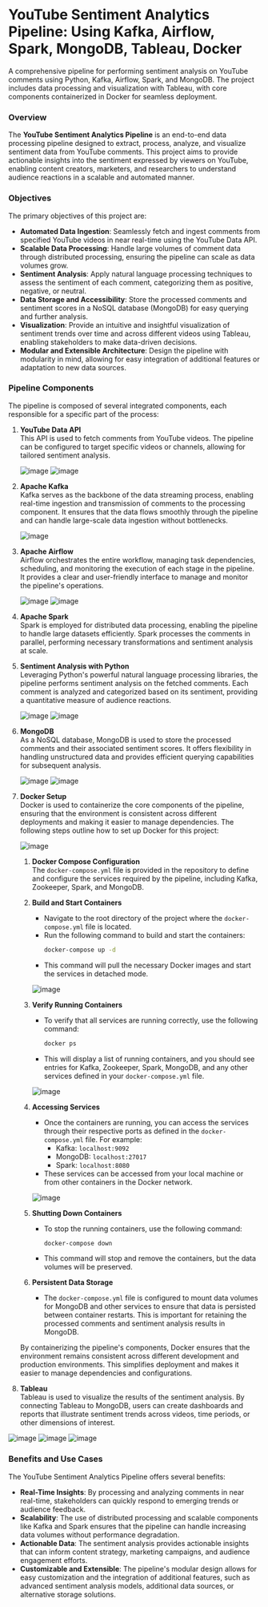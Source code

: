 # YouTube Sentiment Analytics Pipeline: Using Kafka, Airflow, Spark, MongoDB, Tableau, Docker

A comprehensive pipeline for performing sentiment analysis on YouTube comments using Python, Kafka, Airflow, Spark, and MongoDB. The project includes data processing and visualization with Tableau, with core components containerized in Docker for seamless deployment.

### Overview
The **YouTube Sentiment Analytics Pipeline** is an end-to-end data processing pipeline designed to extract, process, analyze, and visualize sentiment data from YouTube comments. This project aims to provide actionable insights into the sentiment expressed by viewers on YouTube, enabling content creators, marketers, and researchers to understand audience reactions in a scalable and automated manner.

### Objectives
The primary objectives of this project are:
- **Automated Data Ingestion**: Seamlessly fetch and ingest comments from specified YouTube videos in near real-time using the YouTube Data API.
- **Scalable Data Processing**: Handle large volumes of comment data through distributed processing, ensuring the pipeline can scale as data volumes grow.
- **Sentiment Analysis**: Apply natural language processing techniques to assess the sentiment of each comment, categorizing them as positive, negative, or neutral.
- **Data Storage and Accessibility**: Store the processed comments and sentiment scores in a NoSQL database (MongoDB) for easy querying and further analysis.
- **Visualization**: Provide an intuitive and insightful visualization of sentiment trends over time and across different videos using Tableau, enabling stakeholders to make data-driven decisions.
- **Modular and Extensible Architecture**: Design the pipeline with modularity in mind, allowing for easy integration of additional features or adaptation to new data sources.

### Pipeline Components
The pipeline is composed of several integrated components, each responsible for a specific part of the process:

1. **YouTube Data API**  
   This API is used to fetch comments from YouTube videos. The pipeline can be configured to target specific videos or channels, allowing for tailored sentiment analysis.

   ![image](https://github.com/user-attachments/assets/5c2aa9b8-089b-4fe9-b944-237a010b8cd4)
   ![image](https://github.com/user-attachments/assets/0957926f-d53c-4f47-a8dc-e41aca423d69)

2. **Apache Kafka**  
   Kafka serves as the backbone of the data streaming process, enabling real-time ingestion and transmission of comments to the processing component. It ensures that the data flows smoothly through the pipeline and can handle large-scale data ingestion without bottlenecks.

   ![image](https://github.com/user-attachments/assets/3012b8de-9e5c-48b3-bd7a-79f0cb5ec76a)

3. **Apache Airflow**  
   Airflow orchestrates the entire workflow, managing task dependencies, scheduling, and monitoring the execution of each stage in the pipeline. It provides a clear and user-friendly interface to manage and monitor the pipeline's operations.

   ![image](https://github.com/user-attachments/assets/f599d395-80e1-4893-84ac-42b0ba22b20f)
   ![image](https://github.com/user-attachments/assets/3baa6d12-40ac-429a-9ec9-32727e534d51)

4. **Apache Spark**  
   Spark is employed for distributed data processing, enabling the pipeline to handle large datasets efficiently. Spark processes the comments in parallel, performing necessary transformations and sentiment analysis at scale.

5. **Sentiment Analysis with Python**  
   Leveraging Python's powerful natural language processing libraries, the pipeline performs sentiment analysis on the fetched comments. Each comment is analyzed and categorized based on its sentiment, providing a quantitative measure of audience reactions.

   ![image](https://github.com/user-attachments/assets/8aa4267f-7064-486a-b5ac-69d06ddcd5af)
   ![image](https://github.com/user-attachments/assets/b444b5b3-3a44-442d-af48-30a79947bd29)

6. **MongoDB**  
   As a NoSQL database, MongoDB is used to store the processed comments and their associated sentiment scores. It offers flexibility in handling unstructured data and provides efficient querying capabilities for subsequent analysis.

   ![image](https://github.com/user-attachments/assets/05e27863-fa7b-4fee-b037-42beb9dd1493)
   ![image](https://github.com/user-attachments/assets/c913933b-6f39-417f-871e-ebf58f745f5c)

7. **Docker Setup**  
   Docker is used to containerize the core components of the pipeline, ensuring that the environment is consistent across different deployments and making it easier to manage dependencies. The following steps outline how to set up Docker for this project:

   ![image](https://github.com/user-attachments/assets/5b38d86a-67c0-4d21-a317-3d4fa158c80f)

   1. **Docker Compose Configuration**  
      The `docker-compose.yml` file is provided in the repository to define and configure the services required by the pipeline, including Kafka, Zookeeper, Spark, and MongoDB.

   2. **Build and Start Containers**  
      - Navigate to the root directory of the project where the `docker-compose.yml` file is located.
      - Run the following command to build and start the containers:
        ```bash
        docker-compose up -d
        ```
      - This command will pull the necessary Docker images and start the services in detached mode.

      ![image](https://github.com/user-attachments/assets/20e7e466-8f5a-4892-95e9-c39aedf3bf28)

   3. **Verify Running Containers**  
      - To verify that all services are running correctly, use the following command:
        ```bash
        docker ps
        ```
      - This will display a list of running containers, and you should see entries for Kafka, Zookeeper, Spark, MongoDB, and any other services defined in your `docker-compose.yml` file.

      ![image](https://github.com/user-attachments/assets/ea164721-647f-4788-a102-552bc213b30a)

   4. **Accessing Services**  
      - Once the containers are running, you can access the services through their respective ports as defined in the `docker-compose.yml` file. For example:
        - Kafka: `localhost:9092`
        - MongoDB: `localhost:27017`
        - Spark: `localhost:8080`
      - These services can be accessed from your local machine or from other containers in the Docker network.

      ![image](https://github.com/user-attachments/assets/0020a1ae-e9ac-42ca-9e27-d3809ddabee1)

   5. **Shutting Down Containers**  
      - To stop the running containers, use the following command:
        ```bash
        docker-compose down
        ```
      - This command will stop and remove the containers, but the data volumes will be preserved.

   6. **Persistent Data Storage**  
      - The `docker-compose.yml` file is configured to mount data volumes for MongoDB and other services to ensure that data is persisted between container restarts. This is important for retaining the processed comments and sentiment analysis results in MongoDB.

   By containerizing the pipeline's components, Docker ensures that the environment remains consistent across different development and production environments. This simplifies deployment and makes it easier to manage dependencies and configurations.

8. **Tableau**  
   Tableau is used to visualize the results of the sentiment analysis. By connecting Tableau to MongoDB, users can create dashboards and reports that illustrate sentiment trends across videos, time periods, or other dimensions of interest.

![image](https://github.com/user-attachments/assets/9caa48cf-bc25-41e2-8e25-506140b1c201)
![image](https://github.com/user-attachments/assets/835727a8-a896-42da-a87b-d2e8b44517ce)
![image](https://github.com/user-attachments/assets/25419716-8e07-4323-9b1e-e6ae1a04274d)


### Benefits and Use Cases
The YouTube Sentiment Analytics Pipeline offers several benefits:
- **Real-Time Insights**: By processing and analyzing comments in near real-time, stakeholders can quickly respond to emerging trends or audience feedback.
- **Scalability**: The use of distributed processing and scalable components like Kafka and Spark ensures that the pipeline can handle increasing data volumes without performance degradation.
- **Actionable Data**: The sentiment analysis provides actionable insights that can inform content strategy, marketing campaigns, and audience engagement efforts.
- **Customizable and Extensible**: The pipeline's modular design allows for easy customization and the integration of additional features, such as advanced sentiment analysis models, additional data sources, or alternative storage solutions.
